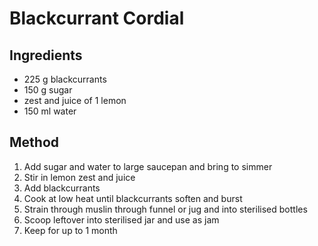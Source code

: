 # Blackcurrant Cordial

## Ingredients
* 225 g blackcurrants
* 150 g sugar
* zest and juice of 1 lemon
* 150 ml water

## Method
1. Add sugar and water to large saucepan and bring to simmer
2. Stir in lemon zest and juice
3. Add blackcurrants
4. Cook at low heat until blackcurrants soften and burst
5. Strain through muslin through funnel or jug and into sterilised bottles
6. Scoop leftover into sterilised jar and use as jam
7. Keep for up to 1 month

